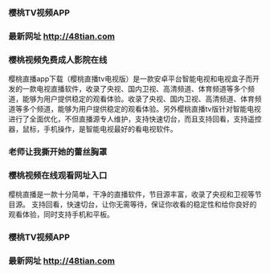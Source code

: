 ### 樱桃TV视频APP
### 最新网址 http://48tian.com

### 樱桃视频免费成人影院在线
樱桃直播app下载（樱桃直播tv电视版）是一款安卓平台智能电视和电视盒子而开发的一款电视直播软件，收录了央视、国内卫视、高清频道、体育频道等多个频道，能够为用户提供稳定的观看体验。收录了央视、国内卫视、高清频道、体育频道等多个频道，能够为用户提供稳定的观看体验。另外樱桃直播tv版针对智能电视进行了全面优化，不但直播源专人维护，支持快速切台，而且支持回看，支持遥控器，鼠标，手机操作，是智能电视最好的看电视软件。
### 老师让我撕开她的蕾丝胸罩

### 樱桃视频在线观看网址入口
樱桃直播是一款十分简单，干净的直播软件，节目源丰富，收录了央视和卫视等节目源。
支持回看，快速切台，让你无需等待，保证你收看的稳定性和给你良好的观看体验，同时支持手机和平板。
### 樱桃TV视频APP
### 最新网址 http://48tian.com
